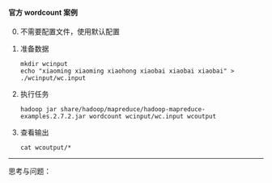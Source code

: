 #### 官方 wordcount 案例

0. 不需要配置文件，使用默认配置

1. 准备数据

    ```shell
    mkdir wcinput
    echo "xiaoming xiaoming xiaohong xiaobai xiaobai xiaobai" > ./wcinput/wc.input
    ```

2. 执行任务

    ```shell
    hadoop jar share/hadoop/mapreduce/hadoop-mapreduce-examples.2.7.2.jar wordcount wcinput/wc.input wcoutput
    ```

3. 查看输出

    ```shell
    cat wcoutput/*
    ```

---

思考与问题：

